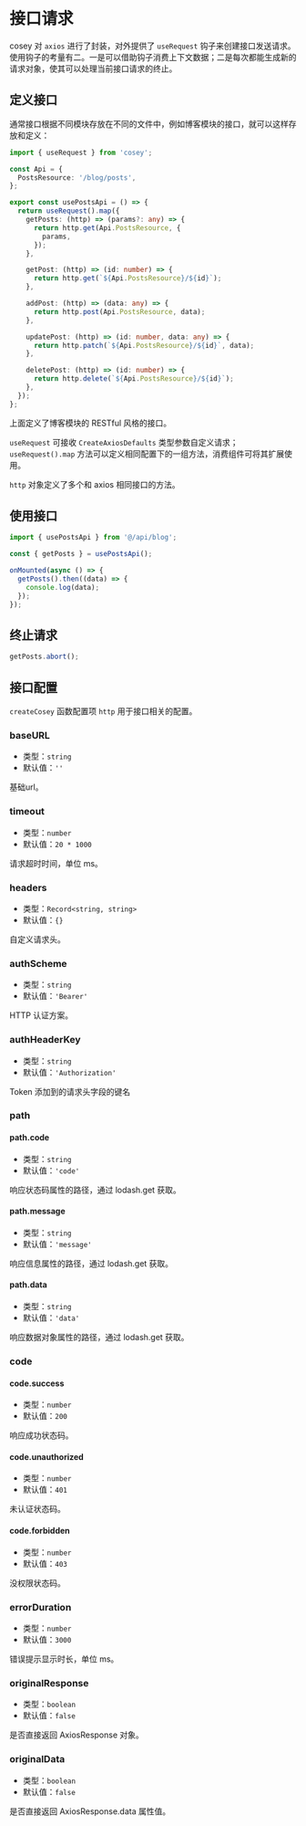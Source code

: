 # 接口请求

cosey 对 `axios` 进行了封装，对外提供了 `useRequest` 钩子来创建接口发送请求。使用钩子的考量有二。一是可以借助钩子消费上下文数据；二是每次都能生成新的请求对象，使其可以处理当前接口请求的终止。

## 定义接口

通常接口根据不同模块存放在不同的文件中，例如博客模块的接口，就可以这样存放和定义：

```ts [api/blog.ts]
import { useRequest } from 'cosey';

const Api = {
  PostsResource: '/blog/posts',
};

export const usePostsApi = () => {
  return useRequest().map({
    getPosts: (http) => (params?: any) => {
      return http.get(Api.PostsResource, {
        params,
      });
    },

    getPost: (http) => (id: number) => {
      return http.get(`${Api.PostsResource}/${id}`);
    },

    addPost: (http) => (data: any) => {
      return http.post(Api.PostsResource, data);
    },

    updatePost: (http) => (id: number, data: any) => {
      return http.patch(`${Api.PostsResource}/${id}`, data);
    },

    deletePost: (http) => (id: number) => {
      return http.delete(`${Api.PostsResource}/${id}`);
    },
  });
};
```

上面定义了博客模块的 RESTful 风格的接口。

`useRequest` 可接收 `CreateAxiosDefaults` 类型参数自定义请求；`useRequest().map` 方法可以定义相同配置下的一组方法，消费组件可将其扩展使用。

`http` 对象定义了多个和 axios 相同接口的方法。

## 使用接口

```ts
import { usePostsApi } from '@/api/blog';

const { getPosts } = usePostsApi();

onMounted(async () => {
  getPosts().then((data) => {
    console.log(data);
  });
});
```

## 终止请求

```ts
getPosts.abort();
```

## 接口配置

`createCosey` 函数配置项 `http` 用于接口相关的配置。

### baseURL

- 类型：`string`
- 默认值：`''`

基础url。

### timeout

- 类型：`number`
- 默认值：`20 * 1000`

请求超时时间，单位 ms。

### headers

- 类型：`Record<string, string>`
- 默认值：`{}`

自定义请求头。

### authScheme

- 类型：`string`
- 默认值：`'Bearer'`

HTTP 认证方案。

### authHeaderKey

- 类型：`string`
- 默认值：`'Authorization'`

Token 添加到的请求头字段的键名

### path

#### path.code

- 类型：`string`
- 默认值：`'code'`

响应状态码属性的路径，通过 lodash.get 获取。

#### path.message

- 类型：`string`
- 默认值：`'message'`

响应信息属性的路径，通过 lodash.get 获取。

#### path.data

- 类型：`string`
- 默认值：`'data'`

响应数据对象属性的路径，通过 lodash.get 获取。

### code

#### code.success

- 类型：`number`
- 默认值：`200`

响应成功状态码。

#### code.unauthorized

- 类型：`number`
- 默认值：`401`

未认证状态码。

#### code.forbidden

- 类型：`number`
- 默认值：`403`

没权限状态码。

### errorDuration

- 类型：`number`
- 默认值：`3000`

错误提示显示时长，单位 ms。

### originalResponse

- 类型：`boolean`
- 默认值：`false`

是否直接返回 AxiosResponse 对象。

### originalData

- 类型：`boolean`
- 默认值：`false`

是否直接返回 AxiosResponse.data 属性值。
